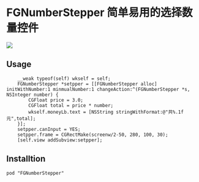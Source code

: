 # FGNumberStepper 简单易用的选择数量控件

![](resources/1.png)

## Usage 

```
	__weak typeof(self) wkself = self;
    FGNumberStepper *setpper = [[FGNumberStepper alloc] initWithNumber:1 minmualNumber:1 changeAction:^(FGNumberStepper *s, NSInteger number) {
        CGFloat price = 3.0;
        CGFloat total = price * number;
        wkself.moneyLb.text = [NSString stringWithFormat:@"共%.1f元",total];
    }];
    setpper.canInput = YES;
    setpper.frame = CGRectMake(screenw/2-50, 280, 100, 30);
    [self.view addSubview:setpper];
```

## Installtion

```
pod "FGNumberStepper"
```

